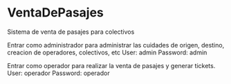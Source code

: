 # VentaDePasajes
Sistema de venta de pasajes para colectivos

Entrar como administrador para administrar las cuidades de origen, destino, creacion de operadores, colectivos, etc
User: admin
Password: admin


Entrar como operador para realizar la venta de pasajes y generar tickets.
User: operador
Password: operador
